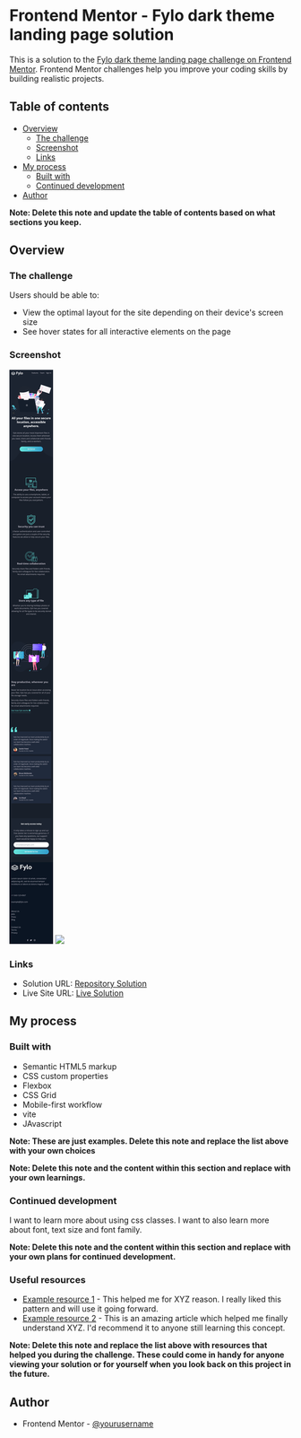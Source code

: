 # Frontend Mentor - Fylo dark theme landing page solution

This is a solution to the [Fylo dark theme landing page challenge on Frontend Mentor](https://www.frontendmentor.io/challenges/fylo-dark-theme-landing-page-5ca5f2d21e82137ec91a50fd). Frontend Mentor challenges help you improve your coding skills by building realistic projects.

## Table of contents

- [Overview](#overview)
  - [The challenge](#the-challenge)
  - [Screenshot](#screenshot)
  - [Links](#links)
- [My process](#my-process)
  - [Built with](#built-with)
  - [Continued development](#continued-development)
- [Author](#author)

**Note: Delete this note and update the table of contents based on what sections you keep.**

## Overview

### The challenge

Users should be able to:

- View the optimal layout for the site depending on their device's screen size
- See hover states for all interactive elements on the page

### Screenshot

![](./images/screenshots/screenshot-mobile.png)
![](./images/screenshots/screenshot-desktop.png.png)

### Links

- Solution URL: [Repository Solution](https://github.com/SefalaThabiso/fylo-dark-theme-landingpage)
- Live Site URL: [Live Solution](https://sefalathabiso.github.io/fylo-dark-theme-landingpage/)

## My process

### Built with

- Semantic HTML5 markup
- CSS custom properties
- Flexbox
- CSS Grid
- Mobile-first workflow
- vite
- JAvascript

**Note: These are just examples. Delete this note and replace the list above with your own choices**

**Note: Delete this note and the content within this section and replace with your own learnings.**

### Continued development

I want to learn more about using css classes. I want to also learn more about font, text size and font family.

**Note: Delete this note and the content within this section and replace with your own plans for continued development.**

### Useful resources

- [Example resource 1](https://www.example.com) - This helped me for XYZ reason. I really liked this pattern and will use it going forward.
- [Example resource 2](https://www.example.com) - This is an amazing article which helped me finally understand XYZ. I'd recommend it to anyone still learning this concept.

**Note: Delete this note and replace the list above with resources that helped you during the challenge. These could come in handy for anyone viewing your solution or for yourself when you look back on this project in the future.**

## Author

- Frontend Mentor - [@yourusername](https://www.frontendmentor.io/profile/sefalathabiso)
